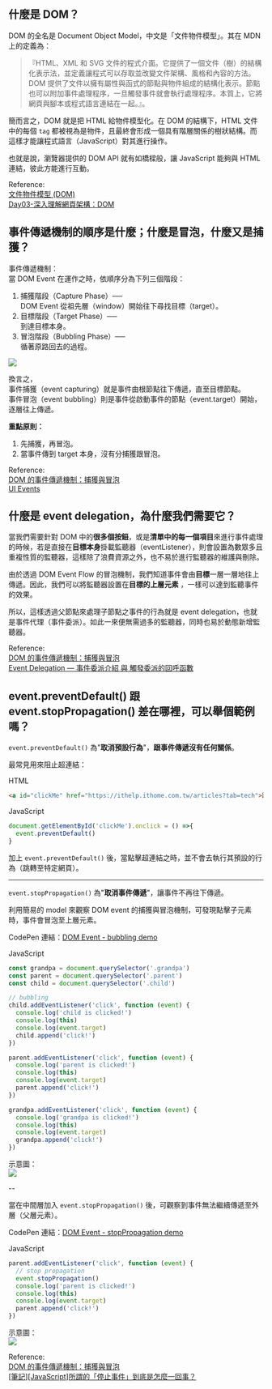 ## 什麼是 DOM？

DOM 的全名是 Document Object Model，中文是「文件物件模型」。其在 MDN 上的定義為：

> 『HTML、XML 和 SVG 文件的程式介面。它提供了一個文件（樹）的結構化表示法，並定義讓程式可以存取並改變文件架構、風格和內容的方法。DOM 提供了文件以擁有屬性與函式的節點與物件組成的結構化表示。節點也可以附加事件處理程序，一旦觸發事件就會執行處理程序。本質上，它將網頁與腳本或程式語言連結在一起。』。

簡而言之，DOM 就是把 HTML 給物件模型化。在 DOM 的結構下，HTML 文件中的每個 `tag` 都被視為是物件，且最終會形成一個具有階層關係的樹狀結構。而這樣才能讓程式語言（JavaScript）對其進行操作。

也就是說，瀏覽器提供的 DOM API 就有如橋樑般，讓 JavaScript 能夠與 HTML 連結，彼此方能進行互動。

Reference:  
[文件物件模型 (DOM)](https://developer.mozilla.org/zh-TW/docs/Web/API/Document_Object_Model)  
[Day03-深入理解網頁架構：DOM](https://ithelp.ithome.com.tw/articles/10202689)

## 事件傳遞機制的順序是什麼；什麼是冒泡，什麼又是捕獲？

事件傳遞機制：  
當 DOM Event 在運作之時，依順序分為下列三個階段：

1. 捕獲階段（Capture Phase）──  
   DOM Event 從祖先層（window）開始往下尋找目標（target）。
2. 目標階段（Target Phase）──  
   到達目標本身。
3. 冒泡階段（Bubbling Phase）──  
   循著原路回去的過程。

![](https://www.w3.org/TR/DOM-Level-3-Events/images/eventflow.svg)

換言之，  
事件捕獲（event capturing）就是事件由根節點往下傳遞，直至目標節點。  
事件冒泡（event bubbling）則是事件從啟動事件的節點（event.target）開始，逐層往上傳遞。

**重點原則：**

1. 先捕獲，再冒泡。
2. 當事件傳到 target 本身，沒有分捕獲跟冒泡。

Reference:  
[DOM 的事件傳遞機制：捕獲與冒泡](https://blog.techbridge.cc/2017/07/15/javascript-event-propagation/)  
[UI Events](https://www.w3.org/TR/DOM-Level-3-Events/#event-flow)

## 什麼是 event delegation，為什麼我們需要它？

當我們需要針對 DOM 中的**很多個按鈕**，或是**清單中的每一個項目**來進行事件處理的時候，若是直接在**目標本身**掛載監聽器（eventListener），則會設置為數眾多且重複性質的監聽器，這樣除了浪費資源之外，也不易於進行監聽器的維護與刪除。

由於透過 DOM Event Flow 的冒泡機制，我們知道事件會由**目標**一層一層地往上傳遞。因此，我們可以將監聽器設置在**目標的上層元素**
，一樣可以達到監聽事件的效果。

所以，這樣透過父節點來處理子節點之事件的行為就是 event delegation，也就是事件代理（事件委派）。如此一來便無需過多的監聽器，同時也易於動態新增監聽器。

Reference:  
[DOM 的事件傳遞機制：捕獲與冒泡](https://blog.techbridge.cc/2017/07/15/javascript-event-propagation/)  
[Event Delegation — 事件委派介紹 與 觸發委派的回呼函數](https://medium.com/@realdennis/event-delegation-%E4%BA%8B%E4%BB%B6%E5%A7%94%E6%B4%BE%E4%BB%8B%E7%B4%B9-%E8%88%87-%E8%A7%B8%E7%99%BC%E5%A7%94%E6%B4%BE%E7%9A%84%E5%9B%9E%E5%91%BC%E5%87%BD%E6%95%B8-2990921a5ba2)

## event.preventDefault() 跟 event.stopPropagation() 差在哪裡，可以舉個範例嗎？

`event.preventDefault()` 為"**取消預設行為**"，**跟事件傳遞沒有任何關係**。

最常見用來阻止超連結：

HTML

```HTML
<a id="clickMe" href="https://ithelp.ithome.com.tw/articles?tab=tech">跳到鐵人幫幫忙</a>
```

JavaScript

```JavaScript
document.getElementById('clickMe').onclick = () =>{
  event.preventDefault()
}
```

加上 `event.preventDefault()` 後，當點擊超連結之時，並不會去執行其預設的行為（跳轉至特定網頁）。

---

`event.stopPropagation()` 為"**取消事件傳遞**"，讓事件不再往下傳遞。

利用簡易的 model 來觀察 DOM event 的捕獲與冒泡機制，可發現點擊子元素時，事件會冒泡至上層元素。

CodePen 連結：[DOM Event - bubbling demo](https://codepen.io/alpha-camp/pen/zyPyqa)

JavaScript

```JavaScript
const grandpa = document.querySelector('.grandpa')
const parent = document.querySelector('.parent')
const child = document.querySelector('.child')

// bubbling
child.addEventListener('click', function (event) {
  console.log('child is clicked!')
  console.log(this)
  console.log(event.target)
  child.append('click!')
})

parent.addEventListener('click', function (event) {
  console.log('parent is clicked!')
  console.log(this)
  console.log(event.target)
  parent.append('click!')
})

grandpa.addEventListener('click', function (event) {
  console.log('grandpa is clicked!')
  console.log(this)
  console.log(event.target)
  grandpa.append('click!')
})

```

示意圖：  
![](https://i.imgur.com/j35aBr0.png)

--

當在中間層加入 `event.stopPropagation()` 後，可觀察到事件無法繼續傳遞至外層（父層元素）。

CodePen 連結：[DOM Event - stopPropagation demo](https://codepen.io/alpha-camp/pen/xmPBpp)

JavaScript

```JavaScript
parent.addEventListener('click', function (event) {
  // stop propagation
  event.stopPropagation()
  console.log('parent is clicked!')
  console.log(this)
  console.log(event.target)
  parent.append('click!')
})
```

示意圖：  
![](https://i.imgur.com/dK6VYIM.png)

Reference:  
[DOM 的事件傳遞機制：捕獲與冒泡](https://blog.techbridge.cc/2017/07/15/javascript-event-propagation/)  
[[筆記][JavaScript]所謂的「停止事件」到底是怎麼一回事？](https://ithelp.ithome.com.tw/articles/10198999)
